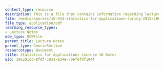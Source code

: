 ```yaml
---
content_type: resource
description: This is a file that contains information regarding lecture 16 notes.
file: /media/courses/18-443-statistics-for-applications-spring-2015/196291cd8fdf5031a34e766fefdf104f_MIT18_443S15_LEC16.pdf
file_type: application/pdf
learning_resource_types:
- Lecture Notes
ocw_type: OCWFile
parent_title: Lecture Notes
parent_type: CourseSection
resourcetype: Document
title: Statistics for Applications Lecture 16 Notes
uid: 196291cd-8fdf-5031-a34e-766fefdf104f
---
```

